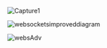 ![Capture1](https://user-images.githubusercontent.com/16296900/149591524-47d50b03-8df8-4878-bd6a-ebfc52744ff4.JPG)


![websocketsimproveddiagram](https://user-images.githubusercontent.com/16296900/149591434-3d7aa827-b9d9-4db8-b6a8-20987d2a14f1.JPG)


![websAdv](https://user-images.githubusercontent.com/16296900/149591458-c94bc412-476d-4dbf-a708-2d17c45f8313.JPG)


